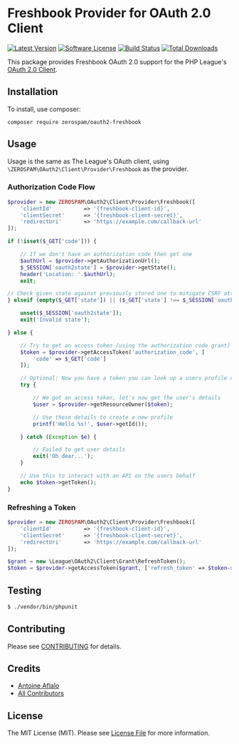# Freshbook Provider for OAuth 2.0 Client

[![Latest Version](https://img.shields.io/github/release/zerospam/oauth2-freshbook.svg?style=flat-square)](https://github.com/zerospam/oauth2-freshbook/releases)
[![Software License](https://img.shields.io/badge/license-MIT-brightgreen.svg?style=flat-square)](LICENSE.md)
[![Build Status](https://travis-ci.com/zerospam/oauth2-freshbook.svg?branch=master)](https://travis-ci.com/zerospam/oauth2-freshbook)
[![Total Downloads](https://img.shields.io/packagist/dt/zerospam/oauth2-freshbook.svg?style=flat-square)](https://packagist.org/packages/zerospam/oauth2-freshbook)

This package provides Freshbook OAuth 2.0 support for the PHP League's [OAuth 2.0 Client](https://github.com/thephpleague/oauth2-client).

## Installation

To install, use composer:

```
composer require zerospam/oauth2-freshbook
```

## Usage

Usage is the same as The League's OAuth client, using `\ZEROSPAM\OAuth2\Client\Provider\Freshbook` as the provider.

### Authorization Code Flow

```php
$provider = new ZEROSPAM\OAuth2\Client\Provider\Freshbook([
    'clientId'          => '{freshbook-client-id}',
    'clientSecret'      => '{freshbook-client-secret}',
    'redirectUri'       => 'https://example.com/callback-url'
]);

if (!isset($_GET['code'])) {

    // If we don't have an authorization code then get one
    $authUrl = $provider->getAuthorizationUrl();
    $_SESSION['oauth2state'] = $provider->getState();
    header('Location: '.$authUrl);
    exit;

// Check given state against previously stored one to mitigate CSRF attack
} elseif (empty($_GET['state']) || ($_GET['state'] !== $_SESSION['oauth2state'])) {

    unset($_SESSION['oauth2state']);
    exit('Invalid state');

} else {

    // Try to get an access token (using the authorization code grant)
    $token = $provider->getAccessToken('authorization_code', [
        'code' => $_GET['code']
    ]);

    // Optional: Now you have a token you can look up a users profile data
    try {

        // We got an access token, let's now get the user's details
        $user = $provider->getResourceOwner($token);

        // Use these details to create a new profile
        printf('Hello %s!', $user->getId());

    } catch (Exception $e) {

        // Failed to get user details
        exit('Oh dear...');
    }

    // Use this to interact with an API on the users behalf
    echo $token->getToken();
}
```

### Refreshing a Token

```php
$provider = new ZEROSPAM\OAuth2\Client\Provider\Freshbook([
    'clientId'          => '{freshbook-client-id}',
    'clientSecret'      => '{freshbook-client-secret}',
    'redirectUri'       => 'https://example.com/callback-url'
]);

$grant = new \League\OAuth2\Client\Grant\RefreshToken();
$token = $provider->getAccessToken($grant, ['refresh_token' => $token->refreshToken]);
```

## Testing

``` bash
$ ./vendor/bin/phpunit
```

## Contributing

Please see [CONTRIBUTING](https://github.com/zerospam/oauth2-freshbook/blob/master/CONTRIBUTING.md) for details.


## Credits

- [Antoine Aflalo](https://github.com/Belphemur)
- [All Contributors](https://github.com/zerospam/oauth2-freshbook/contributors)


## License

The MIT License (MIT). Please see [License File](https://github.com/zerospam/oauth2-freshbook/blob/master/LICENSE) for more information.
